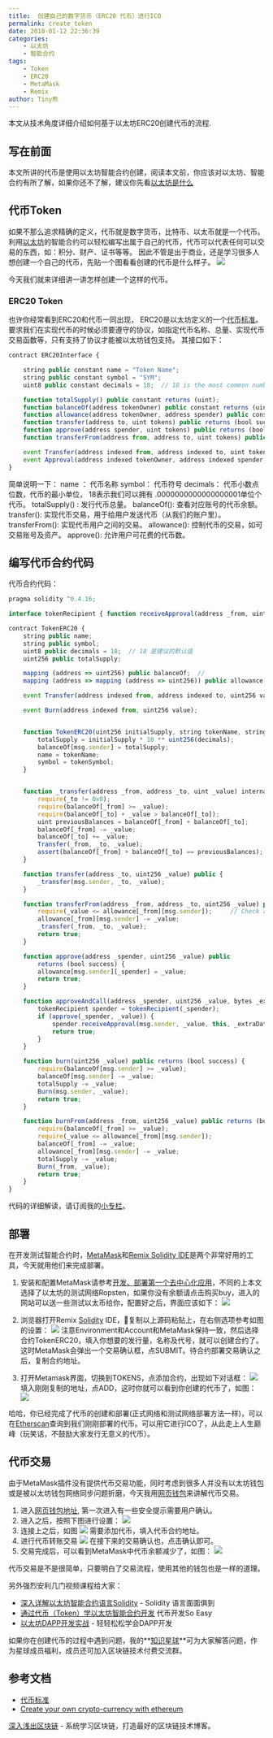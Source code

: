 ```yaml
---
title:  创建自己的数字货币（ERC20 代币）进行ICO
permalink: create_token
date: 2018-01-12 22:36:39
categories: 
    - 以太坊
    - 智能合约
tags:
    - Token
    - ERC20
    - MetaMask
    - Remix
author: Tiny熊
---
```


本文从技术角度详细介绍如何基于以太坊ERC20创建代币的流程.

<!-- more -->

## 写在前面
本文所讲的代币是使用以太坊智能合约创建，阅读本文前，你应该对以太坊、智能合约有所了解，如果你还不了解，建议你先看[以太坊是什么](https://learnblockchain.cn/2017/11/20/whatiseth/)

## 代币Token
如果不那么追求精确的定义，代币就是数字货币，比特币、以太币就是一个代币。
利用[以太坊](https://learnblockchain.cn/2017/11/20/whatiseth/)的智能合约可以轻松编写出属于自己的代币，代币可以代表任何可以交易的东西，如：积分、财产、证书等等。
因此不管是出于商业，还是学习很多人想创建一个自己的代币，先贴一个图看看创建的代币是什么样子。
![](https://img.learnblockchain.cn/2018/token_info.jpeg!wl)

今天我们就来详细讲一讲怎样创建一个这样的代币。

### ERC20 Token
也许你经常看到ERC20和代币一同出现， ERC20是以太坊定义的一个[代币标准](https://github.com/ethereum/EIPs/blob/master/EIPS/eip-20-token-standard.md)。
要求我们在实现代币的时候必须要遵守的协议，如指定代币名称、总量、实现代币交易函数等，只有支持了协议才能被以太坊钱包支持。
其接口如下：

```js
contract ERC20Interface {

    string public constant name = "Token Name";
    string public constant symbol = "SYM";
    uint8 public constant decimals = 18;  // 18 is the most common number of decimal places

    function totalSupply() public constant returns (uint);
    function balanceOf(address tokenOwner) public constant returns (uint balance);
    function allowance(address tokenOwner, address spender) public constant returns (uint remaining);
    function transfer(address to, uint tokens) public returns (bool success);
    function approve(address spender, uint tokens) public returns (bool success);
    function transferFrom(address from, address to, uint tokens) public returns (bool success);

    event Transfer(address indexed from, address indexed to, uint tokens);
    event Approval(address indexed tokenOwner, address indexed spender, uint tokens);
}
```

简单说明一下：
name ：  代币名称
symbol： 代币符号
decimals： 代币小数点位数，代币的最小单位， 18表示我们可以拥有 .0000000000000000001单位个代币。
totalSupply() : 发行代币总量。
balanceOf(): 查看对应账号的代币余额。
transfer(): 实现代币交易，用于给用户发送代币（从我们的账户里）。
transferFrom():  实现代币用户之间的交易。
allowance(): 控制代币的交易，如可交易账号及资产。
approve():  允许用户可花费的代币数。


## 编写代币合约代码

代币合约代码：

```js
pragma solidity ^0.4.16;

interface tokenRecipient { function receiveApproval(address _from, uint256 _value, address _token, bytes _extraData) public; }

contract TokenERC20 {
    string public name;
    string public symbol;
    uint8 public decimals = 18;  // 18 是建议的默认值
    uint256 public totalSupply;

    mapping (address => uint256) public balanceOf;  // 
    mapping (address => mapping (address => uint256)) public allowance;

    event Transfer(address indexed from, address indexed to, uint256 value);

    event Burn(address indexed from, uint256 value);


    function TokenERC20(uint256 initialSupply, string tokenName, string tokenSymbol) public {
        totalSupply = initialSupply * 10 ** uint256(decimals);
        balanceOf[msg.sender] = totalSupply;
        name = tokenName;
        symbol = tokenSymbol;
    }


    function _transfer(address _from, address _to, uint _value) internal {
        require(_to != 0x0);
        require(balanceOf[_from] >= _value);
        require(balanceOf[_to] + _value > balanceOf[_to]);
        uint previousBalances = balanceOf[_from] + balanceOf[_to];
        balanceOf[_from] -= _value;
        balanceOf[_to] += _value;
        Transfer(_from, _to, _value);
        assert(balanceOf[_from] + balanceOf[_to] == previousBalances);
    }

    function transfer(address _to, uint256 _value) public {
        _transfer(msg.sender, _to, _value);
    }

    function transferFrom(address _from, address _to, uint256 _value) public returns (bool success) {
        require(_value <= allowance[_from][msg.sender]);     // Check allowance
        allowance[_from][msg.sender] -= _value;
        _transfer(_from, _to, _value);
        return true;
    }

    function approve(address _spender, uint256 _value) public
        returns (bool success) {
        allowance[msg.sender][_spender] = _value;
        return true;
    }

    function approveAndCall(address _spender, uint256 _value, bytes _extraData) public returns (bool success) {
        tokenRecipient spender = tokenRecipient(_spender);
        if (approve(_spender, _value)) {
            spender.receiveApproval(msg.sender, _value, this, _extraData);
            return true;
        }
    }

    function burn(uint256 _value) public returns (bool success) {
        require(balanceOf[msg.sender] >= _value);
        balanceOf[msg.sender] -= _value;
        totalSupply -= _value;
        Burn(msg.sender, _value);
        return true;
    }

    function burnFrom(address _from, uint256 _value) public returns (bool success) {
        require(balanceOf[_from] >= _value);
        require(_value <= allowance[_from][msg.sender]);
        balanceOf[_from] -= _value;
        allowance[_from][msg.sender] -= _value;
        totalSupply -= _value;
        Burn(_from, _value);
        return true;
    }
}
```
代码的详细解读，请订阅我的[小专栏](https://xiaozhuanlan.com/blockchaincore)。


## 部署
在开发测试智能合约时，[MetaMask](https://metamask.io/)和[Remix Solidity IDE](https://remix.ethereum.org)是两个非常好用的工具，今天就用他们来完成部署。

1. 安装和配置MetaMask请参考[开发、部署第一个去中心化应用](https://learnblockchain.cn/2018/01/12/first-dapp)，不同的上本文选择了以太坊的测试网络Ropsten，如果你没有余额请点击购买buy，进入的网站可以送一些测试以太币给你，配置好之后，界面应该如下：
![](https://img.learnblockchain.cn/2018/metamask_main.png!wl)

2. 浏览器打开Remix [Solidity](https://learnblockchain.cn/docs/solidity/) IDE，复制以上源码粘贴上，在右侧选项参考如图的设置：
![](https://img.learnblockchain.cn/2018/token_create_remix.jpeg!wl)
 注意Environment和Account和MetaMask保持一致，然后选择合约TokenERC20，填入你想要的发行量，名称及代号，就可以创建合约了。
 这时MetaMask会弹出一个交易确认框，点SUBMIT。待合约部署交易确认之后，复制合约地址。

3. 打开Metamask界面，切换到TOKENS，点添加合约，出现如下对话框：
![](https://img.learnblockchain.cn/2018/metamask_add_token.png!wl)
填入刚刚复制的地址，点ADD，这时你就可以看到你创建的代币了，如图：
![](https://img.learnblockchain.cn/2018/metamask_token_added.png!wl)

哈哈，你已经完成了代币的创建和部署(正式网络和测试网络部署方法一样)，可以在[Etherscan](https://ropsten.etherscan.io/token/0x1f0c085ad323bb69758111cf9ecdc32a32d9a5bb)查询到我们刚刚部署的代币。可以用它进行ICO了，从此走上人生巅峰（玩笑话，不鼓励大家发行无意义的代币）。

## 代币交易
由于MetaMask插件没有提供代币交易功能，同时考虑到很多人并没有以太坊钱包或是被以太坊钱包网络同步问题折磨，今天我用[网页钱包](https://www.myetherwallet.com)来讲解代币交易。
1. 进入[网页钱包地址](https://www.myetherwallet.com/#send-transaction), 第一次进入有一些安全提示需要用户确认。
2. 进入之后，按照下图进行设置：
![](https://img.learnblockchain.cn/2018/myetherwaller.jpeg!wl)
3. 连接上之后，如图
![](https://img.learnblockchain.cn/2018/myetherwaller_connected.jpeg!wl)
需要添加代币，填入代币合约地址。
4. 进行代币转账交易
![](https://img.learnblockchain.cn/2018/myetherwaller_transfer.jpeg!wl)
在接下来的交易确认也，点击确认即可。
5. 交易完成后，可以看到MetaMask中代币余额减少了，如图：
![](https://img.learnblockchain.cn/2018/metamask_token_tansfered.png!wl)

代币交易是不是很简单，只要明白了交易流程，使用其他的钱包也是一样的道理。

另外强烈安利几门视频课程给大家：
*  [深入详解以太坊智能合约语言Solidity](https://ke.qq.com/course/326528) - Solidity 语言面面俱到
* [通过代币（Token）学以太坊智能合约开发](https://ke.qq.com/course/317230) 代币开发So Easy
* [以太坊DAPP开发实战](https://ke.qq.com/course/335169) - 轻轻松松学会DAPP开发


如果你在创建代币的过程中遇到问题，我的**[知识星球](https://learnblockchain.cn/images/zsxq.png)**可为大家解答问题，作为星球成员福利，成员还可加入区块链技术付费交流群。

## 参考文档

* [代币标准](https://theethereum.wiki/w/index.php/ERC20_Token_Standard)
* [Create your own crypto-currency with ethereum](https://ethereum.org/token)


[深入浅出区块链](https://learnblockchain.cn/) - 系统学习区块链，打造最好的区块链技术博客。


